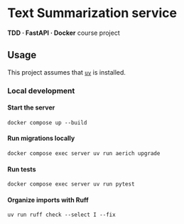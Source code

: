 # Text Summarization service

**TDD · FastAPI · Docker** course project

## Usage

This project assumes that [`uv`](https://docs.astral.sh/uv/) is installed.

### Local development

#### Start the server

```shell
docker compose up --build
```

#### Run migrations locally

```shell
docker compose exec server uv run aerich upgrade
```

#### Run tests

```shell
docker compose exec server uv run pytest
```

#### Organize imports with Ruff

```shell
uv run ruff check --select I --fix
```
